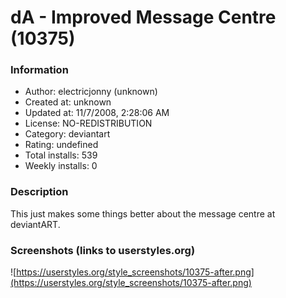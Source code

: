 # dA - Improved Message Centre (10375)

### Information
- Author: electricjonny (unknown)
- Created at: unknown
- Updated at: 11/7/2008, 2:28:06 AM
- License: NO-REDISTRIBUTION
- Category: deviantart
- Rating: undefined
- Total installs: 539
- Weekly installs: 0


### Description
This just makes some things better about the message centre at deviantART.


### Screenshots (links to userstyles.org)
![https://userstyles.org/style_screenshots/10375-after.png](https://userstyles.org/style_screenshots/10375-after.png)


